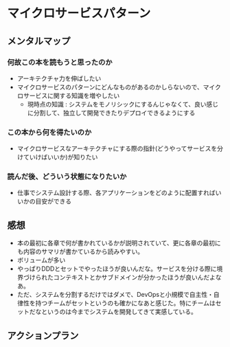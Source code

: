 # マイクロサービスパターン

## メンタルマップ

### 何故この本を読もうと思ったのか

- アーキテクチャ力を伸ばしたい
- マイクロサービスのパターンにどんなものがあるのかしらないので、マイクロサービスに関する知識を増やしたい
  - 現時点の知識 : システムをモノリシックにするんじゃなくて、良い感じに分割して、独立して開発できたりデプロイできるようにする

### この本から何を得たいのか

- マイクロサービスなアーキテクチャにする際の指針(どうやってサービスを分けていけばいいか)が知りたい

### 読んだ後、どういう状態になりたいか

- 仕事でシステム設計する際、各アプリケーションをどのように配置すればいいかの目安ができる

## 感想

- 本の最初に各章で何が書かれているかが説明されていて、更に各章の最初にも内容のサマリが書かているから読みやすい。
- ボリュームが多い
- やっぱりDDDとセットでやったほうが良いんだな。サービスを分ける際に境界づけられたコンテキストとかサブドメインが分かったほうが良いんだよなあ。
- ただ、システムを分割するだけではダメで、DevOpsと小規模で自主性・自律性を持つチームがセットというのも確かになあと感じた。特にチームはセットだなというのは今までシステムを開発してきて実感している。

## アクションプラン

